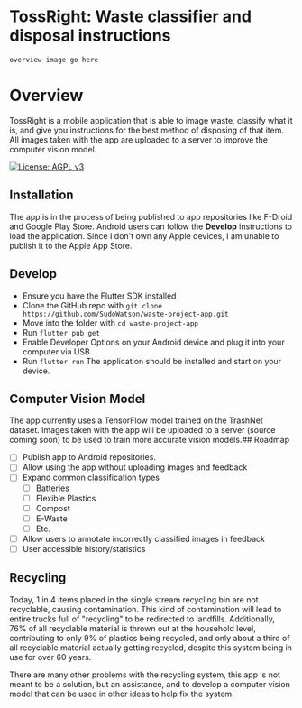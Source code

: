 # TossRight: Waste classifier and disposal instructions

`overview image go here`

# Overview
TossRight is a mobile application that is able to image waste, classify what it is, and give you instructions for the best method of disposing of that item. All images taken with the app are uploaded to a server to improve the computer vision model.

[![License: AGPL v3](https://img.shields.io/badge/License-AGPL_v3-blue.svg)](https://www.gnu.org/licenses/agpl-3.0)

## Installation
The app is in the process of being published to app repositories like F-Droid and Google Play Store. Android users can follow the **Develop** instructions to load the application. Since I don't own any Apple devices, I am unable to publish it to the Apple App Store.

## Develop
- Ensure you have the Flutter SDK installed
- Clone the GitHub repo with `git clone https://github.com/SudoWatson/waste-project-app.git`
- Move into the folder with `cd waste-project-app`
- Run `flutter pub get`
- Enable Developer Options on your Android device and plug it into your computer via USB
- Run `flutter run`
The application should be installed and start on your device.

## Computer Vision Model
The app currently uses a TensorFlow model trained on the TrashNet dataset. Images taken with the app will be uploaded to a server (source coming soon) to be used to train more accurate vision models.## Roadmap

- [ ] Publish app to Android repositories.
- [ ] Allow using the app without uploading images and feedback
- [ ] Expand common classification types
    - [ ] Batteries
    - [ ] Flexible Plastics
    - [ ] Compost
    - [ ] E-Waste
    - [ ] Etc.
- [ ] Allow users to annotate incorrectly classified images in feedback
- [ ] User accessible history/statistics

## Recycling

Today, 1 in 4 items placed in the single stream recycling bin are not recyclable, causing contamination. This kind of contamination will lead to entire trucks full of "recycling" to be redirected to landfills. Additionally, 76% of all recyclable material is thrown out at the household level, contributing to only 9% of plastics being recycled, and only about a third of all recyclable material actually getting recycled, despite this system being in use for over 60 years.

There are many other problems with the recycling system, this app is not meant to be a solution, but an assistance, and to develop a computer vision model that can be used in other ideas to help fix the system.
